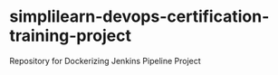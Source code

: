 # simplilearn-devops-certification-training-project
Repository for Dockerizing Jenkins Pipeline Project
